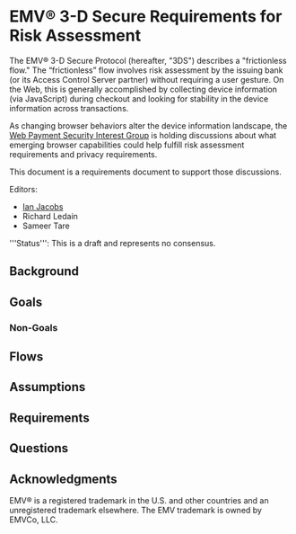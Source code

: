 # EMV® 3-D Secure Requirements for Risk Assessment

The EMV® 3-D Secure Protocol (hereafter, "3DS") describes a
"frictionless flow." The “frictionless” flow involves risk assessment
by the issuing bank (or its Access Control Server partner) without
requiring a user gesture. On the Web, this is generally accomplished
by collecting device information (via JavaScript) during checkout and
looking for stability in the device information across transactions.

As changing browser behaviors alter the device information landscape,
the [Web Payment Security Interest
Group](https://www.w3.org/securepay/) is holding discussions about
what emerging browser capabilities could help fulfill risk assessment
requirements and privacy requirements.

This document is a requirements document to support those discussions.

Editors:

* [Ian Jacobs](mailto:ij@w3.org)
* Richard Ledain
* Sameer Tare

'''Status''': This is a draft and represents no consensus.

## Background

## Goals

### Non-Goals

## Flows

## Assumptions

## Requirements

## Questions

## Acknowledgments

EMV® is a registered trademark in the U.S. and other countries and an unregistered trademark elsewhere. The EMV trademark is owned by EMVCo, LLC.
